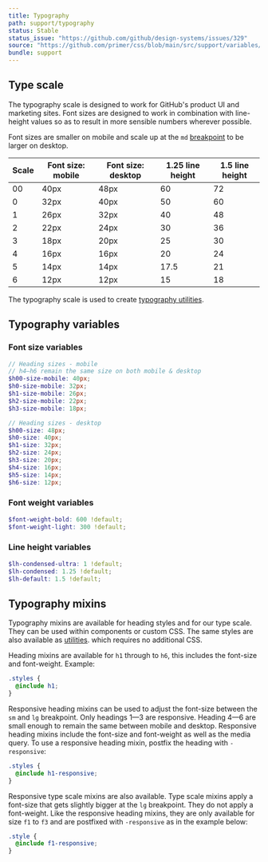 ```yaml
---
title: Typography
path: support/typography
status: Stable
status_issue: "https://github.com/github/design-systems/issues/329"
source: "https://github.com/primer/css/blob/main/src/support/variables/typography.scss"
bundle: support
---
```


## Type scale

The typography scale is designed to work for GitHub's product UI and marketing sites. Font sizes are designed to work in combination with line-height values so as to result in more sensible numbers wherever possible.

Font sizes are smaller on mobile and scale up at the `md` [breakpoint](./breakpoints) to be larger on desktop.

| Scale | Font size: mobile | Font size: desktop | 1.25 line height | 1.5 line height |
| ----- | ----------------- | ------------------ | ---------------- | --------------- |
| 00    | 40px              | 48px               | 60               | 72              |
| 0     | 32px              | 40px               | 50               | 60              |
| 1     | 26px              | 32px               | 40               | 48              |
| 2     | 22px              | 24px               | 30               | 36              |
| 3     | 18px              | 20px               | 25               | 30              |
| 4     | 16px              | 16px               | 20               | 24              |
| 5     | 14px              | 14px               | 17.5             | 21              |
| 6     | 12px              | 12px               | 15               | 18              |

The typography scale is used to create [typography utilities](/utilities/typography).

## Typography variables

### Font size variables

```scss
// Heading sizes - mobile
// h4—h6 remain the same size on both mobile & desktop
$h00-size-mobile: 40px;
$h0-size-mobile: 32px;
$h1-size-mobile: 26px;
$h2-size-mobile: 22px;
$h3-size-mobile: 18px;

// Heading sizes - desktop
$h00-size: 48px;
$h0-size: 40px;
$h1-size: 32px;
$h2-size: 24px;
$h3-size: 20px;
$h4-size: 16px;
$h5-size: 14px;
$h6-size: 12px;
```

### Font weight variables

```scss
$font-weight-bold: 600 !default;
$font-weight-light: 300 !default;
```

### Line height variables

```scss
$lh-condensed-ultra: 1 !default;
$lh-condensed: 1.25 !default;
$lh-default: 1.5 !default;
```

## Typography mixins

Typography mixins are available for heading styles and for our type scale. They can be used within components or custom CSS. The same styles are also available as [utilities](/utilities/typography#heading-utilities). which requires no additional CSS.

Heading mixins are available for `h1` through to `h6`, this includes the font-size and font-weight. Example:

```scss
.styles {
  @include h1;
}
```

Responsive heading mixins can be used to adjust the font-size between the `sm` and `lg` breakpoint. Only headings 1—3 are responsive. Heading 4—6 are small enough to remain the same between mobile and desktop. Responsive heading mixins include the font-size and font-weight as well as the media query. To use a responsive heading mixin, postfix the heading with `-responsive`:

```scss
.styles {
  @include h1-responsive;
}
```

Responsive type scale mixins are also available. Type scale mixins apply a font-size that gets slightly bigger at the `lg` breakpoint. They do not apply a font-weight. Like the responsive heading mixins, they are only available for size `f1` to `f3` and are postfixed with `-responsive` as in the example below:

```scss
.style {
  @include f1-responsive;
}
```
